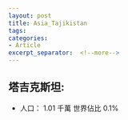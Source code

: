 ```yaml
---
layout: post
title: Asia_Tajikistan
tags: 
categories:
- Article
excerpt_separator:  <!--more-->
---
```

## 塔吉克斯坦:
- 人口： 1.01 千萬 世界佔比 0.1%